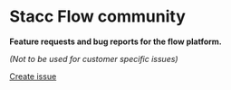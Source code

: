 # Stacc Flow community

**Feature requests and bug reports for the flow platform.**

*(Not to be used for customer specific issues)*

[Create issue](https://github.com/stacc-as/stacc-flow-community/issues/new/choose)

